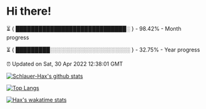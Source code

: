 # Hi there!

⏳ { █████████████████████████████░ } - 98.42% - Month progress

⏳ { █████████░░░░░░░░░░░░░░░░░░░░░ } - 32.75% - Year progress

⏰ Updated on Sat, 30 Apr 2022 12:38:01 GMT


[![Schlauer-Hax's github stats](https://github-readme-stats.vercel.app/api?username=Schlauer-Hax&show_icons=true&theme=dark&count_private=true)](https://github.com/Schlauer-Hax)


[![Top Langs](https://github-readme-stats.vercel.app/api/top-langs/?username=Schlauer-Hax&layout=compact&theme=dark)](https://github.com/Schlauer-Hax?tab=repositories)


[![Hax's wakatime stats](https://github-readme-stats.vercel.app/api/wakatime?username=Hax&theme=dark)](https://wakatime.com/@Hax)

